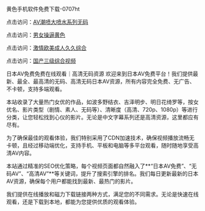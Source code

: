
黄色手机软件免费下载-0707ht


点击访问：<a href="https://gsd-agv.pages.dev/">AV潮喷大喷水系列无码</a>

点击访问：<a href="https://gsd-agv.pages.dev/">男女操逼黄色</a>

点击访问：<a href="https://rtj-3zo.pages.dev/">激情欧美成人久久综合</a>

点击访问：<a href="https://fdhf-454.pages.dev/">国产三级综合视频</a>


日本AV免费免费在线观看｜高清无码资源
欢迎来到日本AV免费平台！我们提供最新、最全、最高清的无码、高清无码日本AV资源，所有内容完全免费、无广告、不卡顿，支持多端观看。

本站收录了大量热门女优的作品，如波多野结衣、吉泽明步、明日花绮罗等，按女优名、影片类型（剧情、素人、无码等）、清晰度（高清、720p、1080p）等进行分类，让您轻松找到心仪的影片。无论是中文字幕系列还是高清资源，这里都应有尽有。

为了确保最佳的观看体验，我们特别采用了CDN加速技术，确保视频播放流畅无卡顿，且经过移动端优化，支持手机、平板和电脑等多平台观看，随时随地享受高清AV内容。

本站通过精准的SEO优化策略，每个视频页面都自然融入了**“日本AV免费”、“无码AV”、“高清AV”**等关键词，提升了搜索引擎的排名。我们每日更新最新的日本AV资源，确保每个用户都能找到最新、最热门的影片。

我们提供在线播放和磁力下载链接两种方式，满足您的不同需求。无论是快速在线观看，还是下载到本地，都能为您提供优质的观看体验。



<span style="display:none;">[Canonical link](https://github.com/songnha20250707/songnha13 ）</span>
